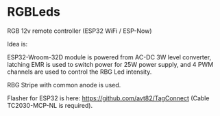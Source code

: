 # RGBLeds
RGB 12v remote controller (ESP32 WiFi / ESP-Now)

Idea is:

ESP32-Wroom-32D module is powered from AC-DC 3W level converter, latching EMR is used to switch power for 25W power supply, and 4 PWM channels are used to control the RBG Led intensity.

RBG Stripe with common anode is used.

Flasher for ESP32 is here: https://github.com/avt82/TagConnect (Cable TC2030-MCP-NL is required).
